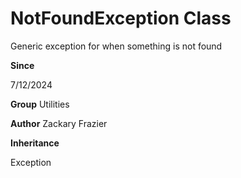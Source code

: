 # NotFoundException Class

Generic exception for when something is not found

**Since** 

7/12/2024

**Group** Utilities

**Author** Zackary Frazier

**Inheritance**

Exception